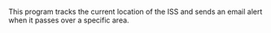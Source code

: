  This program tracks the current location of the ISS and sends an email alert when it passes over a specific area.
